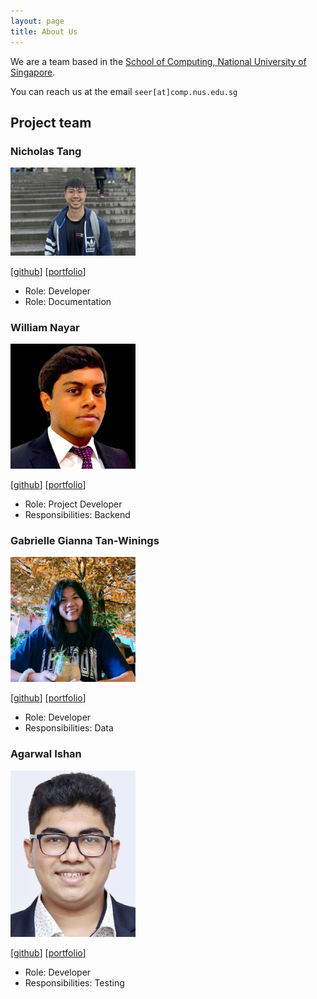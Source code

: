 ```yaml
---
layout: page
title: About Us
---
```


We are a team based in the [School of Computing, National University of Singapore](https://www.comp.nus.edu.sg).

You can reach us at the email `seer[at]comp.nus.edu.sg`

## Project team

### Nicholas Tang

<img src="images/nicholast1.png" width="200px">

[[github](https://github.com/nicholast1)]
[[portfolio](team/nicholas.md)]

* Role: Developer
* Role: Documentation

### William Nayar

<img src="images/wnayar.png" width="200px">

[[github](http://github.com/wnayar)]
[[portfolio](team/wnayar.md)]

* Role: Project Developer 
* Responsibilities: Backend 

### Gabrielle Gianna Tan-Winings

<img src="images/gabriellegtw.png" width="200px">

[[github](http://github.com/gabriellegtw)] [[portfolio](team/gabriellegtw.md)]

* Role: Developer
* Responsibilities: Data

### Agarwal Ishan

<img src="images/ishan-agarwal-05.png" width="200px">

[[github](http://github.com/ishan-agarwal-05)]
[[portfolio](team/ishan-agarwal-05.md)]

* Role: Developer
* Responsibilities: Testing

